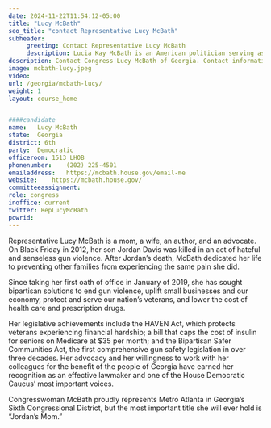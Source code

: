 ```yaml
---
date: 2024-11-22T11:54:12-05:00
title: "Lucy McBath"
seo_title: "contact Representative Lucy McBath"
subheader:
     greeting: Contact Representative Lucy McBath 
     description: Lucia Kay McBath is an American politician serving as the U.S. Representative for Georgia's 6th congressional district.
description: Contact Congress Lucy McBath of Georgia. Contact information for Lucy McBath includes email address, phone number, and mailing address.
image: mcbath-lucy.jpeg
video: 
url: /georgia/mcbath-lucy/
weight: 1
layout: course_home


####candidate
name:	Lucy McBath
state:	Georgia
district: 6th
party:	Democratic
officeroom:	1513 LHOB
phonenumber:	(202) 225-4501
emailaddress:	https://mcbath.house.gov/email-me
website:	https://mcbath.house.gov/
committeeassignment: 
role: congress
inoffice: current
twitter: RepLucyMcBath
powrid: 
---
```


Representative Lucy McBath is a mom, a wife, an author, and an advocate. On Black Friday in 2012, her son Jordan Davis was killed in an act of hateful and senseless gun violence. After Jordan’s death, McBath dedicated her life to preventing other families from experiencing the same pain she did.

Since taking her first oath of office in January of 2019, she has sought bipartisan solutions to end gun violence, uplift small businesses and our economy, protect and serve our nation’s veterans, and lower the cost of health care and prescription drugs.

Her legislative achievements include the HAVEN Act, which protects veterans experiencing financial hardship; a bill that caps the cost of insulin for seniors on Medicare at $35 per month; and the Bipartisan Safer Communities Act, the first comprehensive gun safety legislation in over three decades. Her advocacy and her willingness to work with her colleagues for the benefit of the people of Georgia have earned her recognition as an effective lawmaker and one of the House Democratic Caucus’ most important voices.

Congresswoman McBath proudly represents Metro Atlanta in Georgia’s Sixth Congressional District, but the most important title she will ever hold is “Jordan’s Mom.”